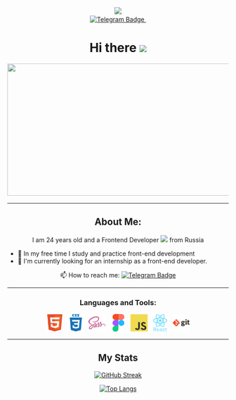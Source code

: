 

<div id="header" align="center">
    <img src="https://media.giphy.com/media/v1.Y2lkPTc5MGI3NjExejllYTI0bmZpdHN4NHh4cmM5dHFiaTN0ZHJ6dXVmN2owMDFieDFtNiZlcD12MV9pbnRlcm5hbF9naWZfYnlfaWQmY3Q9cw/M9gbBd9nbDrOTu1Mqx/giphy.gif" width="100">
</div>
<div align="center" id="badges">
  <a href="https://t.me/AndronChab">
    <img src="https://img.shields.io/badge/Telegram-blue?logo=Telegram&logoColor=white/t.me/AndronChab" alt="Telegram Badge"/>
  </a>
    <img  src ="https://komarev.com/ghpvc/?username=andreychabanyuk&style=fflat=square&color=blue" alt=""/>
    <h1>
    Hi there
  <img src="https://media.giphy.com/media/hvRJCLFzcasrR4ia7z/giphy.gif" width="30px"/>
</h1>
<div align="center">
  <img src="https://media.giphy.com/media/dWesBcTLavkZuG35MI/giphy.gif" width="600" height="300"/>
</div>

---

<h2>About Me:</h2>



I am 24 years old and a Frontend Developer <img src="https://media.giphy.com/media/WUlplcMpOCEmTGBtBW/giphy.gif" width="30"> from Russia

<div align="left">
  
-  🌱 In my free time I study and practice front-end development
-  🔭 I'm currently looking for an internship as a front-end developer.

</div>

📫 How to reach me: [![Telegram Badge](https://img.shields.io/badge/Telegram-blue?logo=Telegram&logoColor=white/t.me/AndronChab)](https://t.me/AndronChab)

---
<h3>
Languages and Tools:
</h3>

<div>
<img src="https://github.com/devicons/devicon/blob/master/icons/html5/html5-original.svg" title="HTML5" alt="HTML" width="40" height="40"/>&nbsp;
<img src="https://github.com/devicons/devicon/blob/master/icons/css3/css3-plain-wordmark.svg"  title="CSS3" alt="CSS" width="40" height="40"/>&nbsp;
<img src="https://github.com/devicons/devicon/blob/master/icons/sass/sass-original.svg"  title="SASS" alt="SASS" width="40" height="40"/>&nbsp;
<img src="https://github.com/devicons/devicon/blob/master/icons/figma/figma-original.svg"  title="Figma" alt="Figma" width="40" height="40"/>&nbsp;
<img src="https://github.com/devicons/devicon/blob/master/icons/javascript/javascript-original.svg" title="JavaScript" alt="JavaScript" width="40" height="40"/>&nbsp;
<img src="https://github.com/devicons/devicon/blob/master/icons/react/react-original-wordmark.svg" title="React" alt="React" width="40" height="40"/>&nbsp;
<img src="https://github.com/devicons/devicon/blob/master/icons/git/git-original-wordmark.svg" title="Git" **alt="Git" width="40" height="40"/>

  
</div>

---

<h2>My Stats</h2>


[![GitHub Streak](https://streak-stats.demolab.com/?user=andreychabanyuk&theme=dark)](https://git.io/streak-stats)



[![Top Langs](https://github-readme-stats.vercel.app/api/top-langs/?username=andreychabanyuk&layout=compact&theme=vision-friendly-dark)](https://github.com/anuraghazra/github-readme-stats)
















<!--
**AndreyChabanyuk/andreychabanyuk** is a ✨ _special_ ✨ repository because its `README.md` (this file) appears on your GitHub profile.

Here are some ideas to get you started:

- 🔭 I’m currently working on ...
- 🌱 I’m currently learning ...
- 👯 I’m looking to collaborate on ...
- 🤔 I’m looking for help with ...
- 💬 Ask me about ...
- 📫 How to reach me: ...
- 😄 Pronouns: ...
- ⚡ Fun fact: ...
-->
